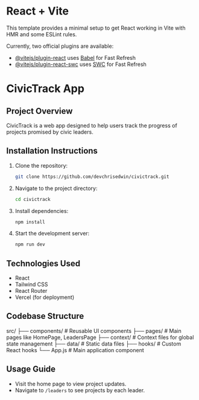 # React + Vite

This template provides a minimal setup to get React working in Vite with HMR and some ESLint rules.

Currently, two official plugins are available:

- [@vitejs/plugin-react](https://github.com/vitejs/vite-plugin-react/blob/main/packages/plugin-react/README.md) uses [Babel](https://babeljs.io/) for Fast Refresh
- [@vitejs/plugin-react-swc](https://github.com/vitejs/vite-plugin-react-swc) uses [SWC](https://swc.rs/) for Fast Refresh

# CivicTrack App

## Project Overview
CivicTrack is a web app designed to help users track the progress of projects promised by civic leaders.

## Installation Instructions
1. Clone the repository:
   ```bash
   git clone https://github.com/devchrisedwin/civictrack.git
   ```
2. Navigate to the project directory:
   ```bash
   cd civictrack
   ```
3. Install dependencies:
   ```bash
   npm install
   ```
4. Start the development server:
   ```bash
   npm run dev
   ```

## Technologies Used
- React
- Tailwind CSS
- React Router
- Vercel (for deployment)

## Codebase Structure
src/ ├── components/ # Reusable UI components ├── pages/ # Main pages like HomePage, LeadersPage ├── context/ # Context files for global state management ├── data/ # Static data files ├── hooks/ # Custom React hooks └── App.js # Main application component


## Usage Guide
- Visit the home page to view project updates.
- Navigate to `/leaders` to see projects by each leader.
